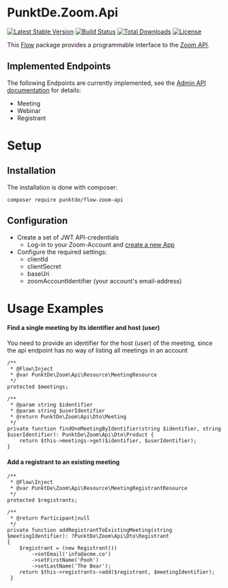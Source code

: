 # PunktDe.Zoom.Api

[![Latest Stable Version](https://poser.pugx.org/punktDe/flow-zoom-api/v/stable)](https://packagist.org/packages/punktDe/flow-zoom-api) [![Build Status](https://travis-ci.org/punktDe/zoom-api.svg?branch=master)](https://travis-ci.org/punktDe/zoom-api) [![Total Downloads](https://poser.pugx.org/punktDe/flow-zoom-api/downloads)](https://packagist.org/packages/punktDe/flow-zoom-api) [![License](https://poser.pugx.org/punktDe/flow-zoom-api/license)](https://packagist.org/packages/punktDe/flow-zoom-api)

This [Flow](https://flow.neos.io) package provides a programmable interface to the [Zoom API](https://marketplace.zoom.us/docs/api-reference/zoom-api/).

## Implemented Endpoints
The following Endpoints are currently implemented, see the [Admin API documentation](https://marketplace.zoom.us/docs/api-reference/zoom-api/) for details:

* Meeting
* Webinar
* Registrant

# Setup

## Installation

The installation is done with composer:

    composer require punktde/flow-zoom-api

## Configuration

* Create a set of JWT API-credentials
    * Log-in to your Zoom-Account and [create a new App](https://marketplace.zoom.us/develop/create)   
* Configure the required settings:
    * clientId
    * clientSecret
    * baseUri
    * zoomAccountIdentifier (your account's email-address) 

# Usage Examples

#### Find a single meeting by its identifier and host (user)
You need to provide an identifier for the host (user) of the meeting, since the api endpoint has no way of listing all meetings in an account

	/**
     * @Flow\Inject
     * @var PunktDe\Zoom\Api\Resource\MeetingResource
     */
    protected $meetings;

    /**
     * @param string $identifier
     * @param string $userIdentifier
     * @return PunktDe\Zoom\Api\Dto\Meeting
     */
    private function findOneMeetingByIdentifier(string $identifier, string $userIdentifier): PunktDe\Zoom\Api\Dto\Product {
        return $this->meetings->get($identifier, $userIdentifier);
    }
    
#### Add a registrant to an existing meeting

    /**
     * @Flow\Inject
     * @var PunktDe\Zoom\Api\Resource\MeetingRegistrantResource
     */
    protected $registrants;

    /**
     * @return Participant|null
     */
    private function addRegistrantToExistingMeeting(string $meetingIdentifier): ?PunktDe\Zoom\Api\Dto\Registrant
    {
        $registrant = (new Registrant())
            ->setEmail('info@acme.co')
            ->setFirstName('Pooh')
            ->setLastName('The Bear');
        return $this->registrants->add($registrant, $meetingIdentifier);
     }
